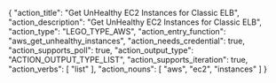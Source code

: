{
"action_title": "Get UnHealthy EC2 Instances for Classic ELB",
"action_description": "Get UnHealthy EC2 Instances for Classic ELB",
"action_type": "LEGO_TYPE_AWS",
"action_entry_function": "aws_get_unhealthy_instances",
"action_needs_credential": true,
"action_supports_poll": true,
"action_output_type": "ACTION_OUTPUT_TYPE_LIST",
"action_supports_iteration": true,
"action_verbs": [
"list"
],
"action_nouns": [
"aws",
"ec2",
"instances"
]
}
